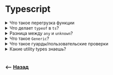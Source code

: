 # Typescript

<details>
<summary> Что такое перегрузка функции</summary>

![illustration](https://raw.githubusercontent.com/webster6667/documentation/master/documentation-data/illustrations/dd-up.svg)

Кейс когда указываешь несколько вероятных типо функции, и если хоть один попадает, типизация отрабатывает   

![illustration](https://raw.githubusercontent.com/webster6667/documentation/master/documentation-data/illustrations/dd-down.svg)

</details>

<details>
<summary> Что делает <code>typeof</code> в <code>ts</code>?</summary>

![illustration](https://raw.githubusercontent.com/webster6667/documentation/master/documentation-data/illustrations/dd-up.svg)

Возвращает тип данных у конкретных данных   

```typescript
typeof 'my name' // string   
```

![illustration](https://raw.githubusercontent.com/webster6667/documentation/master/documentation-data/illustrations/dd-down.svg)

</details>

<details>
<summary> Разница между <code>any</code> и <code>unknown</code>?</summary>

![illustration](https://raw.githubusercontent.com/webster6667/documentation/master/documentation-data/illustrations/dd-up.svg)

🎯 `any`       
&emsp;&emsp; 👆 Что угодно    
  
🎯 `unknow`      
&emsp;&emsp; 👆 Тип который нужно проверить прежде чем использовать     
  
![illustration](https://raw.githubusercontent.com/webster6667/documentation/master/documentation-data/illustrations/dd-down.svg)

</details>

<details>
<summary> Что такое <code>Generic</code>?</summary>

![illustration](https://raw.githubusercontent.com/webster6667/documentation/master/documentation-data/illustrations/dd-up.svg)

Динамические ссылки на передаваемые данные, которые попадут в типизацию   

<details>
<summary> <sup>⭐</sup>❓ Что такое <code>infer</code></summary>

---

Конструкция позволяющая достать содрежимое из тип переданного дженерика 

```typescript jsx
type Arr<T> = T extends (infer U)[] ? U : never;
```

🔹 `infer` Используеться только в условных дженериках

🔹 Заданный алиас доступен только в `true` конструкции условия

---

</details>

![illustration](https://raw.githubusercontent.com/webster6667/documentation/master/documentation-data/illustrations/dd-down.svg)

</details>

<details>
<summary> Что такое гуарды/пользовательские проверки</summary>

![illustration](https://raw.githubusercontent.com/webster6667/documentation/master/documentation-data/illustrations/dd-up.svg)

Функция проверяющая переданный тип на его принадлежность к другому типу

```typescript jsx
// 🎯 Функция пользовательской проверки
function isAdmin(user: any): user is Admin {
    return user.isAdmin;
}
```

👆 Если функция вернет `true`, значит переданные данные будут считатся `admin`   


![illustration](https://raw.githubusercontent.com/webster6667/documentation/master/documentation-data/illustrations/dd-down.svg)

</details>

<details>
<summary> Какие utility types знаешь?</summary>

![illustration](https://raw.githubusercontent.com/webster6667/documentation/master/documentation-data/illustrations/dd-up.svg)

🎯 `Partial`      
&emsp;&emsp; 👆 Делат все поля обязательными   
  
🎯 `Required`      
&emsp;&emsp; 👆 Делает все поля не обязательными     
  
🎯 `Pick`      
&emsp;&emsp; 👆 Закидывает доп поля в тип    
  
🎯 `Omit`      
&emsp;&emsp; 👆 Исключает типы    
  
🎯 `Parametrs`      
&emsp;&emsp; 👆 Вытащит массив параметров функции     

🎯 `ReturnType`      
&emsp;&emsp; 👆 Вернет результат работы функции    

🎯 `Awaited`      
&emsp;&emsp; 👆 Вернет тип промисов      
  


![illustration](https://raw.githubusercontent.com/webster6667/documentation/master/documentation-data/illustrations/dd-down.svg)

</details>

<br>

### ⟵ **<a href="../../readme.md">Назад</a>**